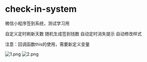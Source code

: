 # check-in-system
微信小程序签到系统，测试学习用

自定义定时刷新天数
随机生成签到钱数
自动定时消失提示
自动修改样式

注意：回调函数this的使用，需要新定义变量

![1.png](http://http://120.79.164.198/file/githubImage/1.png)
![2.png](http://http://120.79.164.198/file/githubImage/2.png)
